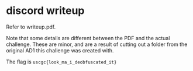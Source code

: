 # discord writeup

Refer to writeup.pdf.

Note that some details are different between the PDF and the actual challenge. These are minor, and are a result of cutting out a folder from the original AD1 this challenge was created with.


The flag is `uscgc{look_ma_i_deobfuscated_it}`
